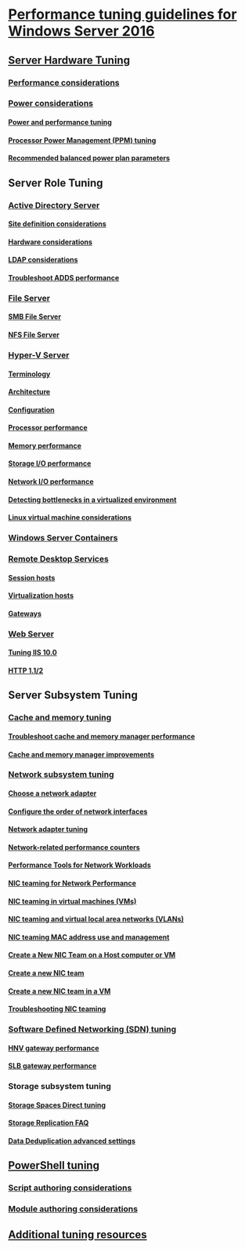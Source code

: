 # [Performance tuning guidelines for Windows Server 2016](index.md)
## [Server Hardware Tuning](hardware/index.md)
### [Performance considerations](hardware/index.md)
### [Power considerations](hardware/power.md)
#### [Power and performance tuning](hardware/power/power-performance-tuning.md)
#### [Processor Power Management (PPM) tuning](hardware/power/processor-power-management-tuning.md)
#### [Recommended balanced power plan parameters](hardware/power/recommended-balanced-plan-parameters.md)
## Server Role Tuning
### [Active Directory Server](role/active-directory-server/index.md)
#### [Site definition considerations](role/active-directory-server/site-definition-considerations.md)
#### [Hardware considerations](role/active-directory-server/hardware-considerations.md)
#### [LDAP considerations](role/active-directory-server/ldap-considerations.md)
#### [Troubleshoot ADDS performance](role/active-directory-server/troubleshoot.md)
### [File Server](role/file-server/index.md)
#### [SMB File Server](role/file-server/smb-file-server.md)
#### [NFS File Server](role/file-server/nfs-file-server.md)
### [Hyper-V Server](role/hyper-v-server/index.md)
#### [Terminology](role/hyper-v-server/terminology.md)
#### [Architecture](role/hyper-v-server/architecture.md)
#### [Configuration](role/hyper-v-server/configuration.md)
#### [Processor performance](role/hyper-v-server/processor-performance.md)
#### [Memory performance](role/hyper-v-server/memory-performance.md)
#### [Storage I/O performance](role/hyper-v-server/storage-io-performance.md)
#### [Network I/O performance](role/hyper-v-server/network-io-performance.md)
#### [Detecting bottlenecks in a virtualized environment](role/hyper-v-server/detecting-virtualized-environment-bottlenecks.md)
#### [Linux virtual machine considerations](role/hyper-v-server/linux-virtual-machine-considerations.md)
### [Windows Server Containers](role/windows-server-container/index.md)
### [Remote Desktop Services](role/remote-desktop/session-hosts.md)
#### [Session hosts](role/remote-desktop/session-hosts.md)
#### [Virtualization hosts](role/remote-desktop/virtualization-hosts.md)
#### [Gateways](role/remote-desktop/gateways.md)
### [Web Server](role/web-server/index.md)
#### [Tuning IIS 10.0](role/web-server/tuning-iis-10.md)
#### [HTTP 1.1/2](role/web-server/http-performance.md)
## Server Subsystem Tuning
### [Cache and memory tuning](subsystem/cache-memory-management/index.md)
#### [Troubleshoot cache and memory manager performance](subsystem/cache-memory-management/troubleshoot.md)
#### [Cache and memory manager improvements](subsystem/cache-memory-management/improvements-in-windows-server.md)
### [Network subsystem tuning](../../networking/technologies/network-subsystem/net-sub-performance-top.md)
#### [Choose a network adapter](../../networking/technologies/network-subsystem/net-sub-choose-nic.md)
#### [Configure the order of network interfaces](../../networking/technologies/network-subsystem/net-sub-interface-metric.md)
#### [Network adapter tuning](../../networking/technologies/network-subsystem/net-sub-performance-tuning-nics.md)
#### [Network-related performance counters](../../networking/technologies/network-subsystem/net-sub-performance-counters.md)
#### [Performance Tools for Network Workloads](../../networking/technologies/network-subsystem/net-sub-performance-tools.md)
#### [NIC teaming for Network Performance](../../networking/technologies/nic-teaming/NIC-Teaming.md)
#### [NIC teaming in virtual machines (VMs)](../../networking/technologies/nic-teaming/nict-vms.md)
#### [NIC teaming and virtual local area networks (VLANs)](../../networking/technologies/nic-teaming/nict-and-vlans.md)
#### [NIC teaming MAC address use and management](../../networking/technologies/nic-teaming/NIC-Teaming-MAC-address-Use-and-Management.md)
#### [Create a New NIC Team on a Host computer or VM](../../networking/technologies/nic-teaming/create-a-New-NIC-Team-on-a-Host-computer-or-VM.md)
#### [Create a new NIC team](../../networking/technologies/nic-teaming/create-a-New-NIC-Team.md)
#### [Create a new NIC team in a VM](../../networking/technologies/nic-teaming/create-a-New-NIC-Team-in-a-VM.md)
#### [Troubleshooting NIC teaming](../../networking/technologies/nic-teaming/Troubleshooting-NIC-Teaming.md)
### [Software Defined Networking (SDN) tuning](subsystem/software-defined-networking/index.md)
#### [HNV gateway performance](subsystem/software-defined-networking/hnv-gateway-performance.md)
#### [SLB gateway performance](subsystem/software-defined-networking/slb-gateway-performance.md)
### Storage subsystem tuning
#### [Storage Spaces Direct tuning](subsystem/storage-spaces-direct/index.md)
#### [Storage Replication FAQ](../../storage/storage-replica/storage-replica-frequently-asked-questions.md)
#### [Data Deduplication advanced settings](../../storage/data-deduplication/advanced-settings.md)
## [PowerShell tuning](powershell/index.md)
### [Script authoring considerations](powershell/script-authoring-considerations.md)
### [Module authoring considerations](powershell/module-authoring-considerations.md)
## [Additional tuning resources](additional-resources.md)
